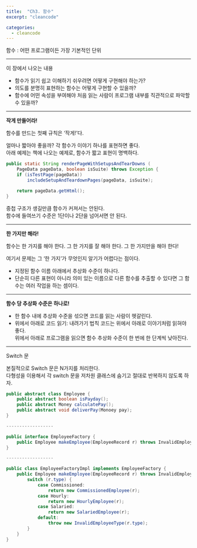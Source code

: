 ```yaml
---
title:  "Ch3. 함수"
excerpt: "cleancode"

categories:
  - cleancode
---
```

  
함수 : 어떤 프로그램이든 가장 기본적인 단위
  
---

이 장에서 나오는 내용

- 함수가 읽기 쉽고 이해하기 쉬우려면 어떻게 구현해야 하는가?
- 의도를 분명히 표현하는 함수는 어떻게 구현할 수 있을까?
- 함수에 어떤 속성을 부여해야 처음 읽는 사람이 프로그램 내부를 직관적으로 파악할 수 있을까?

---

**작게 만들어라!**

함수를 만드는 첫째 규칙은 ‘작게!’다.

얼마나 짧아야 좋을까? 각 함수가 이야기 하나를 표현하면 좋다.  
아래 예제는 책에 나오는 예제로, 함수가 짧고 표현이 명백하다.

```java
public static String renderPageWithSetupsAndTearDowns (
	PageData pageData, boolean isSuite) throws Exception {
	if (isTestPage(pageData))
		includeSetupAndTeardownPages(pageData, isSuite);

	return pageData.getHtml();
}
```

중첩 구조가 생길만큼 함수가 커져서는 안된다.  
함수에 들여쓰기 수준은 1단이나 2단을 넘어서면 안 된다. 

---

**한 가지만 해라!**

함수는 한 가지를 해야 한다. 그 한 가지를 잘 해야 한다. 그 한 가지만을 해야 한다!

여기서 문제는 그 ‘한 가지’가 무엇인지 알기가 어렵다는 점이다.
- 지정된 함수 이름 아래에서 추상화 수준이 하나다.
- 단순히 다른 표현이 아니라 의미 있는 이름으로 다른 함수를 추출할 수 있다면 그 함수는 여러 작업을 하는 셈이다.

---

**함수 당 추상화 수준은 하나로!**

- 한 함수 내에 추상화 수준을 섞으면 코드를 읽는 사람이 헷갈린다.
- 위에서 아래로 코드 읽기: 내려가기 법칙
코드는 위에서 아래로 이야기처럼 읽혀야 좋다.  
위에서 아래로 프로그램을 읽으면 함수 추상화 수준이 한 번에 한 단계씩 낮아진다.

---

Switch 문

본질적으로 Switch 문은 N가지를 처리한다.  
다형성을 이용해서 각 switch 문을 저차원 클래스에 숨기고 절대로 반복하지 않도록 하자.

```java
public abstract class Employee {
	public abstract boolean isPayday();
	public abstract Money calculatePay();
	public abstract void deliverPay(Monoey pay);
}

------------------

public interface EmployeeFactory {
	public Employee makeEmployee(EmployeeRecord r) throws InvalidEmployeeType;
}

------------------

public class EmployeeFactoryImpl implements EmployeeFactory {
	public Employee makeEmployee(EmployeeRecord r) throws InvalidEmployeeType {
		switch (r.type) {
			case Commissioned:
				return new CommissionedEmployee(r);
			case Hourly:
				return new HourlyEmployee(r);
			case Salaried:
				return new SalariedEmployee(r);
			default:
				throw new InvalidEmployeeType(r.type);
		}
	}
}
```
